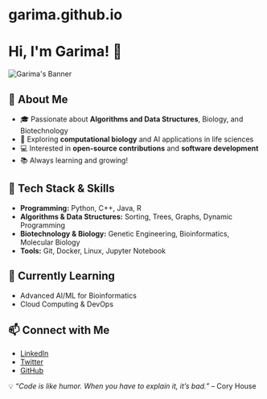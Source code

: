 # garima.github.io
# Hi, I'm Garima! 👋

![Garima's Banner](https://source.unsplash.com/1600x400/?technology,code)

## 🚀 About Me
- 🎓 Passionate about **Algorithms and Data Structures**, Biology, and Biotechnology
- 🔬 Exploring **computational biology** and AI applications in life sciences
- 💻 Interested in **open-source contributions** and **software development**
- 📚 Always learning and growing!

## 🔧 Tech Stack & Skills
- **Programming:** Python, C++, Java, R
- **Algorithms & Data Structures:** Sorting, Trees, Graphs, Dynamic Programming
- **Biotechnology & Biology:** Genetic Engineering, Bioinformatics, Molecular Biology
- **Tools:** Git, Docker, Linux, Jupyter Notebook

## 🌱 Currently Learning
- Advanced AI/ML for Bioinformatics
- Cloud Computing & DevOps

## 📫 Connect with Me
- [LinkedIn](https://linkedin.com/in/garima)
- [Twitter](https://twitter.com/garima)
- [GitHub](https://github.com/garima)

💡 _“Code is like humor. When you have to explain it, it’s bad.”_ – Cory House
